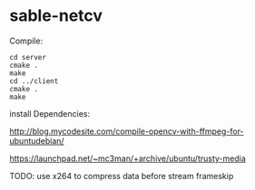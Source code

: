 # sable-netcv

Compile:
```
cd server
cmake .
make
cd ../client
cmake .
make
```

install Dependencies:

http://blog.mycodesite.com/compile-opencv-with-ffmpeg-for-ubuntudebian/

https://launchpad.net/~mc3man/+archive/ubuntu/trusty-media

TODO:
use x264 to compress data before stream
frameskip
